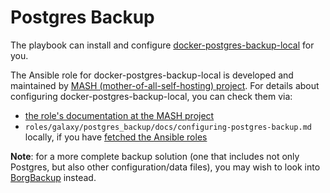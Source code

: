 <!--
SPDX-FileCopyrightText: 2021 foxcris
SPDX-FileCopyrightText: 2021 - 2024 Slavi Pantaleev
SPDX-FileCopyrightText: 2024 - 2025 Suguru Hirahara

SPDX-License-Identifier: AGPL-3.0-or-later
-->

# Postgres Backup

The playbook can install and configure [docker-postgres-backup-local](https://github.com/prodrigestivill/docker-postgres-backup-local) for you.

The Ansible role for docker-postgres-backup-local is developed and maintained by [MASH (mother-of-all-self-hosting) project](https://github.com/mother-of-all-self-hosting/ansible-role-postgres-backup). For details about configuring docker-postgres-backup-local, you can check them via:
- [the role's documentation at the MASH project](https://github.com/mother-of-all-self-hosting/ansible-role-postgres-backup/blob/main/docs/configuring-postgres-backup.md)
- `roles/galaxy/postgres_backup/docs/configuring-postgres-backup.md` locally, if you have [fetched the Ansible roles](../installing.md)

**Note**: for a more complete backup solution (one that includes not only Postgres, but also other configuration/data files), you may wish to look into [BorgBackup](backup-borg.md) instead.
